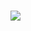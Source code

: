 <p align="center">

# <a href="https://heroku.com/deploy?template=https://github.com/rxrx3/IndianBot"><img src="https://raw.githubusercontent.com/indianbhaiya/IndianBot/master/.github/button%20(8).png"></a>
